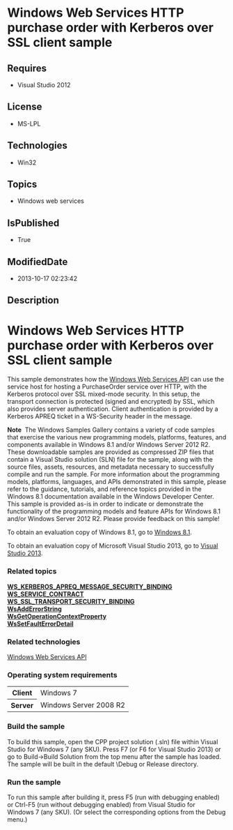 # Windows Web Services HTTP purchase order with Kerberos over SSL client sample
## Requires
* Visual Studio 2012
## License
* MS-LPL
## Technologies
* Win32
## Topics
* Windows web services
## IsPublished
* True
## ModifiedDate
* 2013-10-17 02:23:42
## Description

<div id="mainSection">
<div class="clsServerSDKContent">
<h1><a id="gallery_samples.httppurchaseorderwithkerberosoversslservice_gallery"></a>Windows Web Services HTTP purchase order with Kerberos over SSL client sample</h1>
</div>
<p>This sample demonstrates how the <a href="http://msdn.microsoft.com/en-us/library/windows/desktop/dd430435">
Windows Web Services API</a> can use the service host for hosting a PurchaseOrder service over HTTP, with the Kerberos protocol over SSL mixed-mode security. In this setup, the transport connection is protected (signed and encrypted) by SSL, which also provides
 server authentication. Client authentication is provided by a Kerberos APREQ ticket in a WS-Security header in the message.
</p>
<p class="note"><b>Note</b>&nbsp;&nbsp;The Windows Samples Gallery contains a variety of code samples that exercise the various new programming models, platforms, features, and components available in Windows&nbsp;8.1 and/or Windows Server&nbsp;2012&nbsp;R2. These downloadable samples
 are provided as compressed ZIP files that contain a Visual Studio solution (SLN) file for the sample, along with the source files, assets, resources, and metadata necessary to successfully compile and run the sample. For more information about the programming
 models, platforms, languages, and APIs demonstrated in this sample, please refer to the guidance, tutorials, and reference topics provided in the Windows&nbsp;8.1 documentation available in the Windows Developer Center. This sample is provided as-is in order to
 indicate or demonstrate the functionality of the programming models and feature APIs for Windows&nbsp;8.1 and/or Windows Server&nbsp;2012&nbsp;R2. Please provide feedback on this sample!</p>
<p>To obtain an evaluation copy of Windows&nbsp;8.1, go to <a href="http://go.microsoft.com/fwlink/p/?linkid=301696">
Windows&nbsp;8.1</a>.</p>
<p>To obtain an evaluation copy of Microsoft Visual Studio&nbsp;2013, go to <a href="http://go.microsoft.com/fwlink/p/?linkid=301697">
Visual Studio&nbsp;2013</a>.</p>
<h3><a id="related_topics"></a>Related topics</h3>
<dl><dt><a href="http://msdn.microsoft.com/en-us/library/windows/desktop/dd401944"><b>WS_KERBEROS_APREQ_MESSAGE_SECURITY_BINDING</b></a>
</dt><dt><a href="http://msdn.microsoft.com/en-us/library/windows/desktop/dd323418"><b>WS_SERVICE_CONTRACT</b></a>
</dt><dt><a href="http://msdn.microsoft.com/en-us/library/windows/desktop/dd323441"><b>WS_SSL_TRANSPORT_SECURITY_BINDING</b></a>
</dt><dt><a href="http://msdn.microsoft.com/en-us/library/windows/desktop/dd430480"><b>WsAddErrorString</b></a>
</dt><dt><a href="http://msdn.microsoft.com/en-us/library/windows/desktop/dd430553"><b>WsGetOperationContextProperty</b></a>
</dt><dt><a href="http://msdn.microsoft.com/en-us/library/windows/desktop/dd430628"><b>WsSetFaultErrorDetail</b></a>
</dt></dl>
<h3>Related technologies</h3>
<a href="http://msdn.microsoft.com/en-us/library/windows/desktop/dd430435">Windows Web Services API</a>
<h3>Operating system requirements</h3>
<table>
<tbody>
<tr>
<th>Client</th>
<td><dt>Windows&nbsp;7 </dt></td>
</tr>
<tr>
<th>Server</th>
<td><dt>Windows Server&nbsp;2008&nbsp;R2 </dt></td>
</tr>
</tbody>
</table>
<h3>Build the sample</h3>
<p>To build this sample, open the CPP project solution (.sln) file within Visual Studio for Windows&nbsp;7 (any SKU). Press F7 (or F6 for Visual Studio&nbsp;2013) or go to Build-&gt;Build Solution from the top menu after the sample has loaded. The sample will be built
 in the default \Debug or Release directory.</p>
<h3>Run the sample</h3>
<p>To run this sample after building it, press F5 (run with debugging enabled) or Ctrl-F5 (run without debugging enabled) from Visual Studio for Windows&nbsp;7 (any SKU). (Or select the corresponding options from the Debug menu.)</p>
</div>
